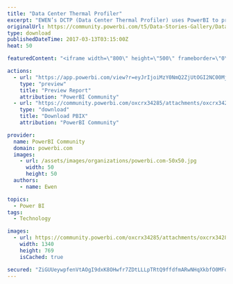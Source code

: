 ```yaml
---
title: "Data Center Thermal Profiler"
excerpt: "EWEN’s DCTP (Data Center Thermal Profiler) uses PowerBI to present 2D and 3D visualizations of temperature and humidity in Data Centers. The system"
originalUrl: https://community.powerbi.com/t5/Data-Stories-Gallery/Data-Center-Thermal-Profiler/m-p/141361
type: download
publishedDateTime: 2017-03-13T03:15:00Z
heat: 50

featuredContent: "<iframe width=\"800\" height=\"500\" frameborder=\"0\" src=\"https://app.powerbi.com/view?r=eyJrIjoiMzY0NmQ2ZjUtOGI2NC00MjY1LThmMGItMTZhOWY5OTAyYjFlIiwidCI6ImUwNDdmNTRkLTQyZDctNDYyOS1iYmI2LWY5ZjFhMzAzZmFhYyIsImMiOjh9\"></iframe>"

actions:
  - url: "https://app.powerbi.com/view?r=eyJrIjoiMzY0NmQ2ZjUtOGI2NC00MjY1LThmMGItMTZhOWY5OTAyYjFlIiwidCI6ImUwNDdmNTRkLTQyZDctNDYyOS1iYmI2LWY5ZjFhMzAzZmFhYyIsImMiOjh9"
    type: "preview"
    title: "Preview Report"
    attribution: "PowerBI Community"
  - url: "https://community.powerbi.com/oxcrx34285/attachments/oxcrx34285/DataStoriesGallery/723/2/PBI_DC_DEMO_V01_ult.pbix"
    type: "download"
    title: "Download PBIX"
    attribution: "PowerBI Community"

provider:
  name: PowerBI Community
  domain: powerbi.com
  images:
    - url: /assets/images/organizations/powerbi.com-50x50.jpg
      width: 50
      height: 50
  authors:
    - name: Ewen

topics:
  - Power BI
tags:
  - Technology

images:
  - url: https://community.powerbi.com/oxcrx34285/attachments/oxcrx34285/DataStoriesGallery/723/3/PBI_THUMBNAIL.PNG
    width: 1340
    height: 769
    isCached: true

secured: "ZiGUUeywpfenVtAOgI9dxK8OHwfr7ZDtLLLpTRtQ9ffdfmARwNHqXkbfO0MFqC511LPthQ8oME8oOnkcM0JYWwUZXOQU/YVRonqKMLBWORlZQNVrj5QD3lLBDkoVEA9sD+dwkJSjtwzXL+/YuWdKKTJDac8fCO/vfysvehA0ClAYkFq/clxMRf6hRtk6PZAWytCJ3IXD72oaE6gLYd/YmUoR1ZuLNQPS/SXh3hrhar8oEulcLRZBmdy8DeWEpWWqjIx94LcL21YTDs9Ks4UdcDERpvH/XYaKRXMbpd9xkg1oIpfS41fCe09mqubj+XckU6o5dbHPcUT44vNUkPDfbuIcHF6V3q4NepIx3+YAISRgs3vsMWs2GzM11oq/Pd4QoRO17YAAhiXMkg3GfjmLPLbzAX1azifRFO2asV3LXLc=;mpRYhcECAkw+6dn1/ocPyA=="
---
```


